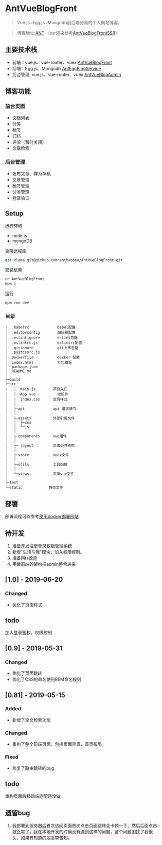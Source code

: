 # AntVueBlogFront

> Vue.js+Egg.js+Mongodb前后端分离的个人网站博客。

> 博客地址:[ANT](http://182.254.168.74) （ssr渲染参考[AntVueBlogFrontSSR](https://github.com/antbaobao/AntVueBlogFrontSSR)）

## 主要技术栈

* 前端：vue.js、vue-router、vuex [AntVueBlogFront](https://github.com/antbaobao/AntVueBlogFront)
* 后端：Egg.js、Mongodb [AntEggBlogService](https://github.com/antbaobao/AntEggBlogService)
* 后台管理: vue.js、vue-router、vuex [AntVueBlogAdmin](https://github.com/antbaobao/AntVueBlogAdmin)

## 博客功能
### 前台页面
- 文档列表
- 分类
- 标签
- 归档
- 评论（暂时关闭）
- 文章检索

### 后台管理
- 发布文章、存为草稿
- 文章管理
- 标签管理
- 分类管理
- 登录验证

## Setup

运行环境
- node.js
- mongoDB

克隆远程库
```bash
git clone git@github.com:antbaobao/AntVueBlogFront.git
```
安装依赖
```bash
cd AntVueBlogFront
npm i
```
运行
```bash
npm run dev
```

### 目录
```
│  .babelrc             babel配置
│  .editorconfig        编辑器配置
│  .eslintignore        eslint忽略
│  .eslintrc.js         eslintrc配置
│  .gitignore           git上传忽略
│  .postcssrc.js
│  Dockerfile           docker 配置
│  index.html           打包模板
│  package.json
│  README.md
│
├─build
├─src
│   │  main.js        项目入口
│   │  App.vue          根组件
│   │  index.css      全局样式
│   │
│   ├─api             api 请求接口
│   │
│   ├─assets          外部引用文件
│   │  ├─css
│   │  └─js
│   │
│   ├─components      vue组件
│   │
│   ├─ layout         页面公共结构
│   │
│   ├─store           vuex文件
│   │
│   ├─utils           工具函数
│   │
│   └─views           页面vue文件
│
├─test
└─static            静态文件
```

## 部署

部署流程可以参考[使用docker部署网站](https://github.com/antbaobao/AntBlog/issues/20)

## 待开发
1. 准备开发注册登录权限管理系统
2. 新增"生活与我"模块，加入权限控制。
3. 准备用ts改造
4. 用微前端的架构把admin整合进来

## [1.0] - 2019-06-20
### Changed
- 优化了页面样式

## todo
加入登录鉴权，权限控制

## [0.9] - 2019-05-31
### Changed
- 优化了页面跳转
- 优化了CSS的命名使用BEM命名规则


## [0.81] - 2019-05-15
### Added
- 新增了全文检索功能

### Changed
- 重构了整个前端页面，包括页面背景，首页布局。

### Fixed
- 修复了路由跳转的bug

## todo
重构页面后移动端适配还没做


## 遗留bug

1. 我部署到服务器后首次访问页面首次点击页面跳转会卡顿一下，然后后面点击就正常了，我在本地开发的时候没有遇到这样的问题，这个问题困扰了我很久，如果有知道的朋友望告知。
